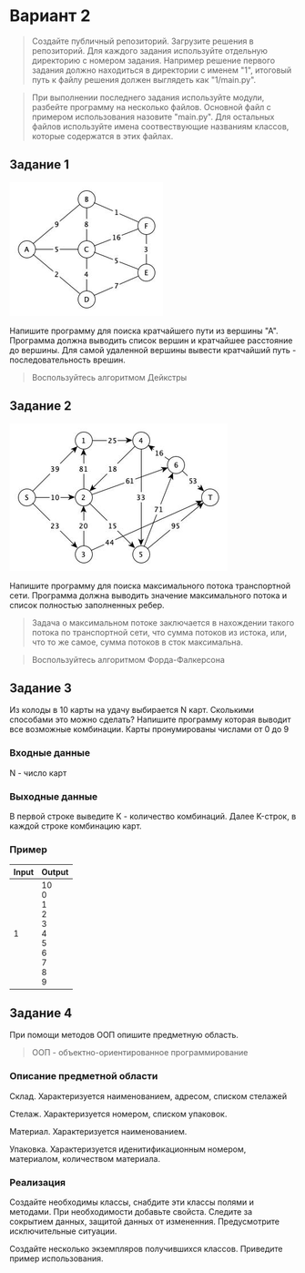# Вариант 2

> Создайте публичный репозиторий. Загрузите решения в репозиторий. Для каждого задания используйте отдельную директорию с номером задания. Например решение первого задания должно находиться в директории с именем "1", итоговый путь к файлу решения должен выглядеть как "1/main.py".

> При выполнении последнего задания используйте модули, разбейте программу на несколько файлов. Основной файл с примером использования назовите "main.py". Для остальных файлов используйте имена соотвествующие названиям классов, которые содержатся в этих файлах.

## Задание 1

![Image](assets/dij.jpg)

Напишите программу для поиска кратчайшего пути из вершины "А".
Программа должна выводить список вершин и кратчайшее расстояние до вершины.
Для самой удаленной вершины вывести кратчайший путь - последовательность врешин.

> Воспользуйтесь алгоритмом Дейкстры

## Задание 2

![Image](assets/ford-fulk.jpg)

Напишите программу для поиска максимального потока транспортной сети. Программа должна выводить значение максимального потока и список полностью заполненных ребер.

> Задача о максимальном потоке заключается в нахождении такого потока по транспортной сети, что сумма потоков из истока, или, что то же самое, сумма потоков в сток максимальна.

> Воспользуйтесь алгоритмом Форда-Фалкерсона

## Задание 3

Из колоды в 10 карты на удачу выбирается N карт. Сколькими способами это можно сделать?
Напишите программу которая выводит все возможные комбинации. Карты пронумированы числами от 0 до 9

### Входные данные

N - число карт

### Выходные данные

В первой строке выведите K - количество комбинаций. Далее K-строк, в каждой строке комбинацию карт.

### Пример

| Input | Output |
| ----- | ------ |
| 1     |  10 <br> 0 <br> 1 <br> 2 <br> 3 <br> 4 <br> 5 <br> 6 <br> 7 <br> 8 <br> 9 |

## Задание 4

При помощи методов ООП опишите предметную область.

> ООП - объектно-ориентированное программирование

### Описание предметной области

Склад. Характеризуется наименованием, адресом, списком стелажей

Стелаж. Характеризуется номером, списком упаковок.

Материал. Характеризуется наименованием.

Упаковка. Характеризуется иденитификационным номером, материалом, количеством материала.

### Реализация

Создайте необходимы классы, снабдите эти классы полями и методами. При необходимости добавьте свойста. Следите за сокрытием данных, защитой данных от измененния. Предусмотрите исключительные ситуации.

Создайте несколько экземпляров получившихся классов. Приведите пример использования.
